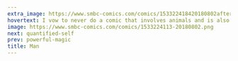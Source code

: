 ```yaml
---
extra_image: https://www.smbc-comics.com/comics/153322418420180802after.png
hovertext: I vow to never do a comic that involves animals and is also uplifting.
image: https://www.smbc-comics.com/comics/1533224113-20180802.png
next: quantified-self
prev: powerful-magic
title: Man
---
```


